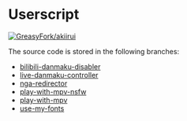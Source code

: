 # Userscript

[![GreasyFork/akiirui][greasyfork-badge]][greasyfork-links]

The source code is stored in the following branches:

- [bilibili-danmaku-disabler][branch-bilibili-danmaku-disabler]
- [live-danmaku-controller][branch-live-danmaku-controller]
- [nga-redirector][branch-nga-redirector]
- [play-with-mpv-nsfw][branch-play-with-mpv-nsfw]
- [play-with-mpv][branch-play-with-mpv]
- [use-my-fonts][branch-use-my-fonts]

[greasyfork-badge]: https://img.shields.io/badge/GreasyFork-akiirui-blue?style=for-the-badge&logo=grea
[greasyfork-links]: https://greasyfork.org/en/users/224162-akiirui
[branch-bilibili-danmaku-disabler]: https://github.com/akiirui/userscript/tree/bilibili-danmaku-disabler
[branch-live-danmaku-controller]: https://github.com/akiirui/userscript/tree/live-danmaku-controller
[branch-nga-redirector]: https://github.com/akiirui/userscript/tree/nga-redirector
[branch-play-with-mpv-nsfw]: https://github.com/akiirui/userscript/tree/play-with-mpv-nsfw
[branch-play-with-mpv]: https://github.com/akiirui/userscript/tree/play-with-mpv
[branch-use-my-fonts]: https://github.com/akiirui/userscript/tree/use-my-fonts
